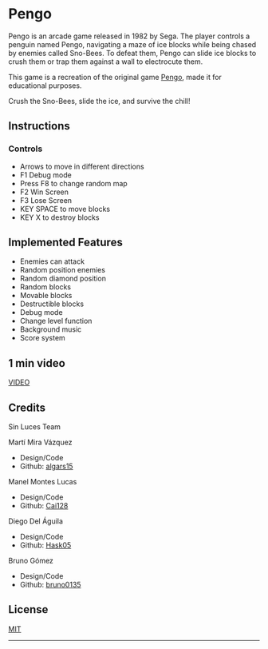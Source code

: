 # Pengo
Pengo is an arcade game released in 1982 by Sega. The player controls a penguin named Pengo, navigating a maze of ice blocks while being chased by enemies called Sno-Bees. To defeat them, Pengo can slide ice blocks to crush them or trap them against a wall to electrocute them.

This game is a recreation of the original game [Pengo](https://www.youtube.com/watch?v=3PKho02oEz0), made it for educational purposes.



Crush the Sno-Bees, slide the ice, and survive the chill!

## Instructions
### Controls
- Arrows to move in different directions
- F1 Debug mode
- Press F8 to change random map
- F2 Win Screen
- F3 Lose Screen
- KEY SPACE to move blocks
- KEY X to destroy blocks

## Implemented Features
- Enemies can attack
- Random position enemies
- Random diamond position
- Random blocks
- Movable blocks
- Destructible blocks
- Debug mode
- Change level function
- Background music
- Score system

## 1 min video
[VIDEO](https://youtu.be/dZ21z15Mobk?si=uQKkgxln2M-HZkWq)

## Credits
Sin Luces Team

Martí Mira Vázquez 

- Design/Code
- Github: [algars15](https://github.com/algars15)

Manel Montes Lucas 
- Design/Code
- Github: [Cai128](https://github.com/Cai128)

Diego Del Águila
- Design/Code
- Github: [Hask05](https://github.com/Hask05)

Bruno Gómez
- Design/Code
- Github: [bruno0135](https://github.com/bruno0135)
  
## License

[MIT](https://choosealicense.com/licenses/mit/)
****
